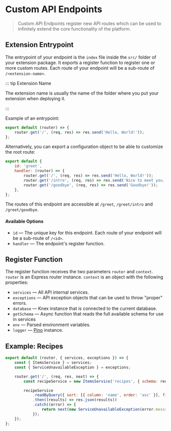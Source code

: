 # Custom API Endpoints <small></small>

> Custom API Endpoints register new API routes which can be used to infinitely extend the core functionality of the
> platform.

## Extension Entrypoint

The entrypoint of your endpoint is the `index` file inside the `src/` folder of your extension package. It exports a
register function to register one or more custom routes. Each route of your endpoint will be a sub-route of
`/<extension-name>`.

::: tip Extension Name

The extension name is usually the name of the folder where you put your extension when deploying it.

:::

Example of an entrypoint:

```js
export default (router) => {
	router.get('/', (req, res) => res.send('Hello, World!'));
};
```

Alternatively, you can export a configuration object to be able to customize the root route:

```js
export default {
	id: 'greet',
	handler: (router) => {
		router.get('/', (req, res) => res.send('Hello, World!'));
		router.get('/intro', (req, res) => res.send('Nice to meet you.'));
		router.get('/goodbye', (req, res) => res.send('Goodbye!'));
	},
};
```

The routes of this endpoint are accessible at `/greet`, `/greet/intro` and `/greet/goodbye`.

#### Available Options

- `id` — The unique key for this endpoint. Each route of your endpoint will be a sub-route of `/<id>`.
- `handler` — The endpoint's register function.

## Register Function

The register function receives the two parameters `router` and `context`. `router` is an Express router instance.
`context` is an object with the following properties:

- `services` — All API internal services.
- `exceptions` — API exception objects that can be used to throw "proper" errors.
- `database` — Knex instance that is connected to the current database.
- `getSchema` — Async function that reads the full available schema for use in services
- `env` — Parsed environment variables.
- `logger` — [Pino](https://github.com/pinojs/pino) instance.

## Example: Recipes

```js
export default (router, { services, exceptions }) => {
	const { ItemsService } = services;
	const { ServiceUnavailableException } = exceptions;

	router.get('/', (req, res, next) => {
		const recipeService = new ItemsService('recipes', { schema: req.schema, accountability: req.accountability });

		recipeService
			.readByQuery({ sort: [{ column: 'name', order: 'asc' }], fields: ['*'] })
			.then((results) => res.json(results))
			.catch((error) => {
				return next(new ServiceUnavailableException(error.message));
			});
	});
};
```
